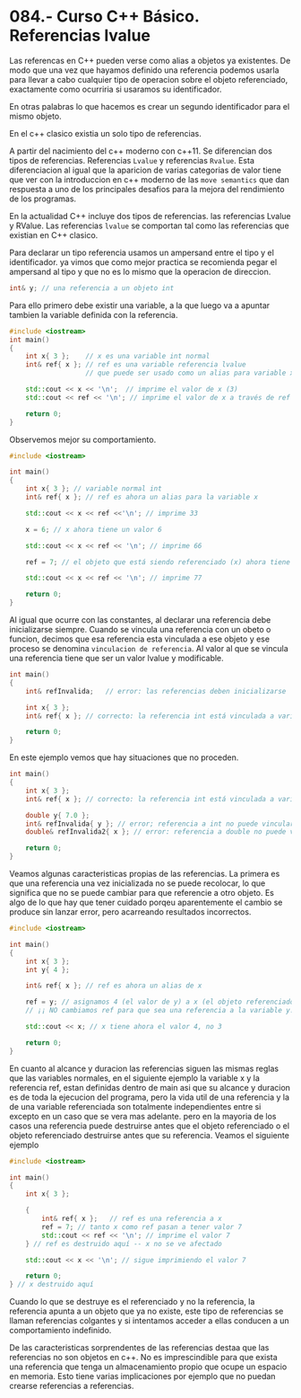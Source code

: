 084.- Curso C++ Básico. Referencias lvalue
===

Las referencas en C++ pueden verse como alias a objetos ya existentes.
De modo que una vez que hayamos definido una referencia podemos usarla para llevar a cabo cualquier tipo de operacion sobre el objeto referenciado, exactamente como ocurriria si usaramos su identificador.

En otras palabras lo que hacemos es crear un segundo identificador para el mismo objeto.

En el c++ clasico existia un solo tipo de referencias.

A partir del nacimiento del c++ moderno con c++11.  Se diferencian dos tipos de referencias. Referencias `Lvalue` y referencias `Rvalue`.
Esta diferenciacion al igual que la aparicion de varias categorias de valor tiene que ver con la introduccion  en c++ moderno de las `move semantics` que dan respuesta a uno de los principales desafios para la mejora del rendimiento de los programas.

En la actualidad C++ incluye dos tipos de referencias. las referencias Lvalue y RValue.
Las referencias `lvalue` se comportan tal como las  referencias que existian en C++ clasico.

Para declarar un tipo referencia usamos un ampersand entre el tipo y el identificador. ya vimos que como mejor practica se recomienda pegar el ampersand al tipo y que no es lo mismo que la operacion de direccion.

```cpp
int& y; // una referencia a un objeto int
```

Para ello primero debe existir una variable, a la que luego va a apuntar tambien la variable definida con la referencia.
```cpp
#include <iostream>
int main()
{
    int x{ 3 };    // x es una variable int normal
    int& ref{ x }; // ref es una variable referencia lvalue 
                   // que puede ser usado como un alias para variable x

    std::cout << x << '\n';  // imprime el valor de x (3)
    std::cout << ref << '\n'; // imprime el valor de x a través de ref (3)

    return 0;
}
```

Observemos mejor su comportamiento.
```cpp
#include <iostream>

int main()
{
    int x{ 3 }; // variable normal int
    int& ref{ x }; // ref es ahora un alias para la variable x

    std::cout << x << ref <<'\n'; // imprime 33

    x = 6; // x ahora tiene un valor 6

    std::cout << x << ref << '\n'; // imprime 66

    ref = 7; // el objeto que está siendo referenciado (x) ahora tiene valor 7

    std::cout << x << ref << '\n'; // imprime 77

    return 0;
}
```


Al igual que ocurre con las constantes, al declarar una referencia debe inicializarse siempre.
Cuando se vincula una referencia con un obeto o funcion, decimos que esa referencia esta vinculada a ese objeto y ese proceso se denomina `vinculacion de referencia`.
Al valor al que se vincula una referencia tiene que ser un valor lvalue y modificable.

```cpp
int main()
{
    int& refInvalida;   // error: las referencias deben inicializarse

    int x{ 3 };
    int& ref{ x }; // correcto: la referencia int está vinculada a variable int

    return 0;
}
```

En este ejemplo vemos que hay situaciones que no proceden.
```cpp
int main()
{
    int x{ 3 };
    int& ref{ x }; // correcto: la referencia int está vinculada a variable int

    double y{ 7.0 };
    int& refInvalida{ y }; // error; referencia a int no puede vincularse a variable double
    double& refInvalida2{ x }; // error: referencia a double no puede vincularse a variable int

    return 0;
}
```


Veamos algunas caracteristicas propias de las referencias.
La primera es que una referencia una vez inicializada no se puede recolocar, lo que significa que no se puede cambiar para que referencie a otro objeto. Es algo de lo que hay que tener cuidado porqeu aparentemente el cambio se produce sin lanzar error, pero acarreando resultados incorrectos.
```cpp
#include <iostream>

int main()
{
    int x{ 3 };
    int y{ 4 };

    int& ref{ x }; // ref es ahora un alias de x

    ref = y; // asignamos 4 (el valor de y) a x (el objeto referenciado por ref)
    // ¡¡ NO cambiamos ref para que sea una referencia a la variable y!!

    std::cout << x; // x tiene ahora el valor 4, no 3

    return 0;
}
```

En cuanto al alcance y duracion las referencias siguen las mismas reglas que las variables normales, en el siguiente ejemplo la variable x y la referencia ref, estan definidas dentro de main asi que su alcance y duracion es de toda la ejecucion del programa, pero la vida util de una referencia y la de una variable referenciada son totalmente independientes entre si excepto en un caso que se vera mas adelante. pero en la mayoria de los casos una referencia puede destruirse antes que el objeto referenciado o el objeto referenciado destruirse antes que su referencia.
Veamos el siguiente ejemplo
```cpp
#include <iostream>

int main()
{
    int x{ 3 };

    {
        int& ref{ x };   // ref es una referencia a x
        ref = 7; // tanto x como ref pasan a tener valor 7        
        std::cout << ref << '\n'; // imprime el valor 7
    } // ref es destruido aquí -- x no se ve afectado

    std::cout << x << '\n'; // sigue imprimiendo el valor 7

    return 0;
} // x destruido aquí

```

Cuando lo que se destruye es el referenciado y no la referencia, la referencia apunta a un objeto que ya no existe, este tipo de referencias se llaman referencias colgantes y si intentamos acceder a ellas conducen a un comportamiento indefinido.

De las caracteristicas sorprendentes de las referencias destaa que las referencias no son objetos en c++. No es imprescindible para que exista una referencia que tenga un almacenamiento propio que ocupe un espacio en memoria. Esto tiene varias implicaciones por ejemplo que no puedan crearse referencias a referencias.   
